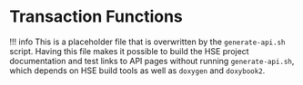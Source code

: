 # Transaction Functions

!!! info
    This is a placeholder file that is overwritten by the `generate-api.sh`
    script.  Having this file makes it possible to build the HSE project
    documentation and test links to API pages without running `generate-api.sh`,
    which depends on HSE build tools as well as `doxygen` and `doxybook2`.
